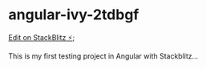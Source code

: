 # angular-ivy-2tdbgf

[Edit on StackBlitz ⚡️](https://stackblitz.com/edit/angular-ivy-2tdbgf);

This is my first testing project in Angular with Stackblitz...